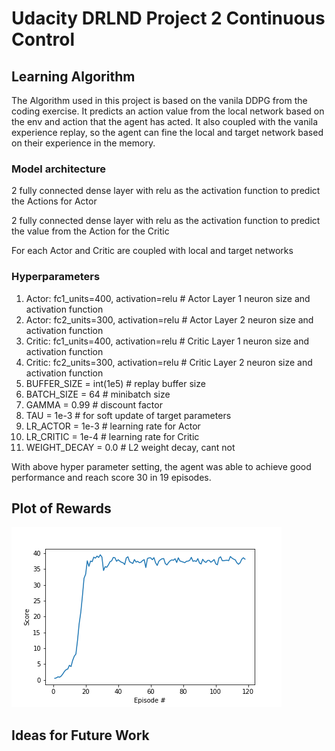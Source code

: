# Udacity DRLND Project 2 Continuous Control

## Learning Algorithm

The Algorithm used in this project is based on the vanila DDPG from the coding exercise. It predicts an action value from the local network based on the env and action that the agent has acted. It also coupled with the vanila experience replay, so the agent can fine the local and target network based on their experience in the memory.

### Model architecture
2 fully connected dense layer with relu as the activation function to predict the Actions for Actor

2 fully connected dense layer with relu as the activation function to predict the value from the Action for the Critic

For each Actor and Critic are coupled with local and target networks

### Hyperparameters
1. Actor: fc1_units=400, activation=relu # Actor Layer 1 neuron size and activation function
1. Actor: fc2_units=300, activation=relu # Actor Layer 2 neuron size and activation function
1. Critic: fc1_units=400, activation=relu # Critic Layer 1 neuron size and activation function
1. Critic: fc2_units=300, activation=relu # Critic Layer 2 neuron size and activation function
1. BUFFER_SIZE = int(1e5) # replay buffer size
1. BATCH_SIZE = 64 # minibatch size
1. GAMMA = 0.99 # discount factor
1. TAU = 1e-3 # for soft update of target parameters
1. LR_ACTOR = 1e-3 # learning rate for Actor
1. LR_CRITIC = 1e-4 # learning rate for Critic
1. WEIGHT_DECAY = 0.0 # L2 weight decay, cant not 

With above hyper parameter setting, the agent was able to achieve good performance and reach score 30 in 19 episodes.

## Plot of Rewards

![Plot of Rewards](p2_cc_score_plt_01.png)

## Ideas for Future Work

